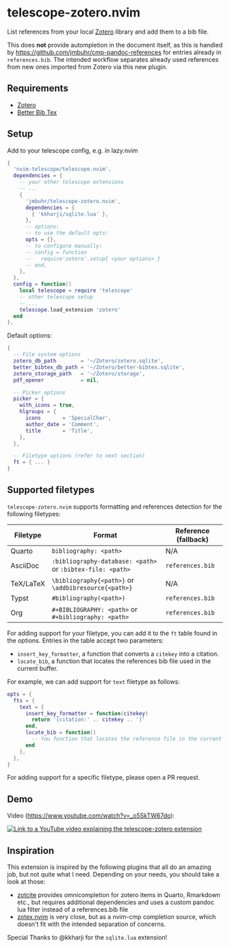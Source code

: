 # telescope-zotero.nvim

List references from your local [Zotero](https://www.zotero.org/) library and add them to a bib file.

This does **not** provide autompletion in the document itself, as this is handled by https://github.com/jmbuhr/cmp-pandoc-references
for entries already in `references.bib`. The intended workflow separates already used references from new ones imported from Zotero
via this new plugin.

## Requirements

- [Zotero](https://www.zotero.org/)
- [Better Bib Tex](https://retorque.re/zotero-better-bibtex/)

## Setup

Add to your telescope config, e.g. in lazy.nvim

```lua
{
  'nvim-telescope/telescope.nvim',
  dependencies = {
    -- your other telescope extensions
    -- ...
    {
      'jmbuhr/telescope-zotero.nvim',
      dependencies = {
        { 'kkharji/sqlite.lua' },
      },
      -- options:
      -- to use the default opts:
      opts = {},
      -- to configure manually:
      -- config = function
      --   require'zotero'.setup{ <your options> }
      -- end,
    },
  },
  config = function()
    local telescope = require 'telescope'
    -- other telescope setup
    -- ...
    telescope.load_extension 'zotero'
  end
},
```

Default options:
```lua
{
  -- File system options
  zotero_db_path        = '~/Zotero/zotero.sqlite',
  better_bibtex_db_path = '~/Zotero/better-bibtex.sqlite',
  zotero_storage_path   = '~/Zotero/storage',
  pdf_opener            = nil,

  -- Picker options
  picker = {
    with_icons = true,
    hlgroups = {
      icons       = 'SpecialChar',
      author_date = 'Comment',
      title       = 'Title',
    },
  },

  -- Filetype options (refer to next section)
  ft = { ... }
}
```

## Supported filetypes

`telescope-zotero.nvim` supports formatting and references detection for the following
filetypes:

| Filetype | Format | Reference (fallback) |
|----------|--------|---------------------|
| Quarto | `bibliography: <path>` | N/A |
| AsciiDoc | `:bibliography-database: <path>` or `:bibtex-file: <path>` | `references.bib` |
| TeX/LaTeX | `\bibliography{<path>}` or `\addbibresource{<path>}` | N/A |
| Typst | `#bibliography(<path>)` | `references.bib` |
| Org | `#+BIBLIOGRAPHY: <path>` or `#+bibliography: <path>` | `references.bib` |

For adding support for your filetype, you can add it to the `ft` table found in the options.
Entries in the table accept two parameters:

- `insert_key_formatter`, a function that converts a `citekey` into a citation.
- `locate_bib`, a function that locates the references bib file used in the current buffer.

For example, we can add support for `text` filetype as follows:
```lua
opts = {
  fts = {
    text = {
      insert_key_formatter = function(citekey)
        return '[citation:' .. citekey .. ']'
      end,
      locate_bib = function()
        -- You function that locates the reference file in the current buffer
      end
    },
  },
}
```


For adding support for a specific filetype, please open a PR request.

## Demo

Video (https://www.youtube.com/watch?v=_o5SkTW67do):

[![Link to a YouTube video explaining the telescope-zotero extension](https://img.youtube.com/vi/_o5SkTW67do/0.jpg)](https://www.youtube.com/watch?v=_o5SkTW67do)

## Inspiration

This extension is inspired by the following plugins that all do an amazing job, but not quite what I need.
Depending on your needs, you should take a look at those:

- [zotcite](https://github.com/jalvesaq/zotcite) provides omnicompletion for zotero items in Quarto, Rmarkdown etc., but requires additional dependencies and uses a custom pandoc lua filter instead of a references.bib file
- [zotex.nvim](https://github.com/tiagovla/zotex.nvim) is very close, but as a nvim-cmp completion source, which doesn't fit
  with the intended separation of concerns.

Special Thanks to @kkharji for the `sqlite.lua` extension!
